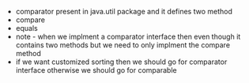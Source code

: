 * comparator present in java.util package and it defines two method
* compare
* equals
* note - when we implment a comparator interface then even though it contains two methods but we need to only implment the compare method
* if we want customized sorting then we should go for comparator interface otherwise we should go for comparable
